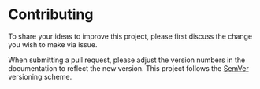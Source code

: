 # Contributing

To share your ideas to improve this project, please first discuss the change you wish to make via issue. 

When submitting a pull request, please adjust the version numbers in the documentation to reflect the new version. This project follows the [SemVer](http://semver.org/) versioning scheme.
